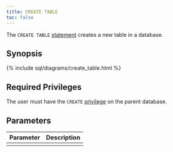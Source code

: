 ```yaml
---
title: CREATE TABLE
toc: false
---
```


The `CREATE TABLE` [statement](sql-statements.html) creates a new table in a database.

<div id="toc"></div>

## Synopsis

{% include sql/diagrams/create_table.html %}

## Required Privileges

The user must have the `CREATE` [privilege](privileges.html) on the parent database. 

## Parameters

| Parameter | Description |
|-----------|-------------|
|  |  |